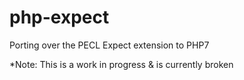 # php-expect
Porting over the PECL Expect extension to PHP7

*Note: This is a work in progress & is currently broken
